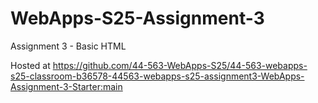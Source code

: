 # WebApps-S25-Assignment-3
Assignment 3 - Basic HTML

Hosted at <https://github.com/44-563-WebApps-S25/44-563-webapps-s25-classroom-b36578-44563-webapps-s25-assignment3-WebApps-Assignment-3-Starter:main>